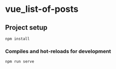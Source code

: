 # vue_list-of-posts

## Project setup
```
npm install
```

### Compiles and hot-reloads for development
```
npm run serve
```
